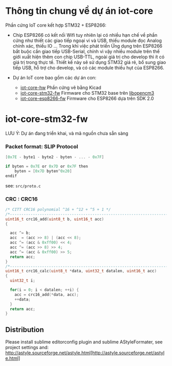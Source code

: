 # Thông tin chung về dự án iot-core

Phần cứng IoT core kết hợp STM32 + ESP8266:

- Chip ESP8266 có kết nối Wifi tuy nhiên lại có nhiều hạn chế về phần cứng như thiết các giao tiếp ngoại vi và USB, thiếu module đọc Analog chính xác, thiếu IO ... Trong khi việc phát triển Ứng dụng trên ESP8266 bắt buộc cần giao tiếp USB-Serial, chính vì vậy nhiều module trên thế giới xuất hiện thêm con chip USB-TTL, ngoài giá trị cho develop thì ít có giá trị trong thực tế. Thiết kế này sẽ sử dụng STM32 giá rẻ, bổ sung giao tiếp USB, hỗ trợ cho develop, và có các module thiếu hụt của ESP8266.

- Dự án IoT core bao gồm các dự án con:
    + [iot-core-hw](https://github.com/genuine-engineering/iot-core-hw) Phần cứng vẽ bằng Kicad
    + [iot-core-stm32-fw](https://github.com/genuine-engineering/iot-core-stm32-fw) Firmware cho STM32 base trên [libopencm3](https://github.com/libopencm3/libopencm3)
    + [iot-core-esp8266-fw](https://github.com/genuine-engineering/iot-core-esp8266-fw) Firmware cho ESP8266 dựa trên SDK 2.0


# iot-core-stm32-fw

LƯU Ý: Dự án đang triển khai, và mã nguồn chưa sẵn sàng

### Packet format: SLIP Protocol

```c
[0x7E - byte1 - byte2 - byten - ... - 0x7F]

if byten = 0x7E or 0x7D or 0x7F then
	byten = [0x7D byten^0x20]
endif
```

see: `src/proto.c`

### CRC : CRC16

```c
/* CITT CRC16 polynomial ^16 + ^12 + ^5 + 1 */
/*---------------------------------------------------------------------------*/
uint16_t crc16_add(uint8_t b, uint16_t acc)
{

  acc ^= b;
  acc  = (acc >> 8) | (acc << 8);
  acc ^= (acc & 0xff00) << 4;
  acc ^= (acc >> 8) >> 4;
  acc ^= (acc & 0xff00) >> 5;
  return acc;
}
/*---------------------------------------------------------------------------*/
uint16_t crc16_calc(uint8_t *data, uint32_t datalen, uint16_t acc)
{
  uint32_t i;

  for(i = 0; i < datalen; ++i) {
    acc = crc16_add(*data, acc);
    ++data;
  }
  return acc;
}

```

## Distribution

Please install sublime editorconfig plugin and sublime AStyleFormater, see project settings and: http://astyle.sourceforge.net/astyle.html[http://astyle.sourceforge.net/astyle.html]
